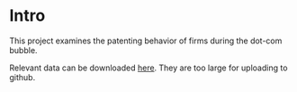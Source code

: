 # Intro

This project examines the patenting behavior of firms during the dot-com bubble. 

Relevant data can be downloaded [here](http://www.patentsview.org/download/). They are too large for uploading to github. 